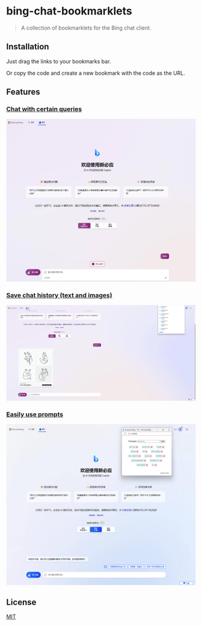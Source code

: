 # bing-chat-bookmarklets

> A collection of bookmarklets for the Bing chat client.

## Installation

Just drag the links to your bookmarks bar.

Or copy the code and create a new bookmark with the code as the URL.

## Features

### [Chat with certain queries](src/chat-quickly.js)

![Chat with certain queries](previews/chat-quickly.png)

### [Save chat history (text and images)](src/history-recorder.js)

![Save chat history (text and images)](previews/history-recorder.png)

### [Easily use prompts](src/prompts-dialog.js)

![Easily use prompts](previews/prompts-dialog.png)

## License

[MIT](LICENSE)
